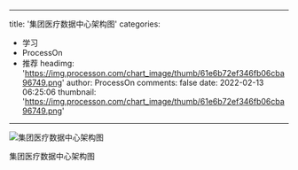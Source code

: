 
---
title: '集团医疗数据中心架构图'
categories: 
 - 学习
 - ProcessOn
 - 推荐
headimg: 'https://img.processon.com/chart_image/thumb/61e6b72ef346fb06cba96749.png'
author: ProcessOn
comments: false
date: 2022-02-13 06:25:06
thumbnail: 'https://img.processon.com/chart_image/thumb/61e6b72ef346fb06cba96749.png'
---

<div>   
<img class="thumb" alt="集团医疗数据中心架构图" src="https://img.processon.com/chart_image/thumb/61e6b72ef346fb06cba96749.png" referrerpolicy="no-referrer">
<p>集团医疗数据中心架构图</p>  
</div>
            